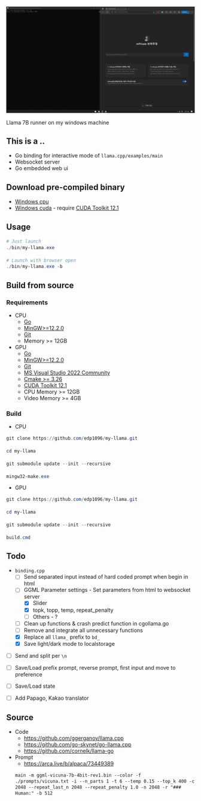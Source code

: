 ![image description](doc/screenshot.gif)

Llama 7B runner on my windows machine

## This is a ..

* Go binding for interactive mode of `llama.cpp/examples/main`
* Websocket server
* Go embedded web ui


## Download pre-compiled binary
* [Windows cpu](https://github.com/edp1096/my-llama/releases/download/v0.1.2/my-llama.exe)
* [Windows cuda](https://github.com/edp1096/my-llama/releases/download/v0.1.2/my-llama_cu.zip) - require [CUDA Toolkit 12.1](https://developer.nvidia.com/cuda-downloads?target_os=Windows&target_arch=x86_64)


## Usage
```powershell
# Just launch
./bin/my-llama.exe

# Launch with browser open
./bin/my-llama.exe -b
```


## Build from source

### Requirements
* CPU
    * [Go](https://golang.org/dl)
    * [MinGW>=12.2.0](https://github.com/brechtsanders/winlibs_mingw/releases/tag/12.2.0-16.0.0-10.0.0-ucrt-r5)
    * [Git](https://github.com/git-for-windows/git/releases)
    * Memory >= 12GB
* GPU
    * [Go](https://golang.org/dl)
    * [MinGW>=12.2.0](https://github.com/brechtsanders/winlibs_mingw/releases/tag/12.2.0-16.0.0-10.0.0-ucrt-r5)
    * [Git](https://github.com/git-for-windows/git/releases)
    * [MS Visual Studio 2022 Community](https://visualstudio.microsoft.com/vs)
    * [Cmake >= 3.26](https://cmake.org/download)
    * [CUDA Toolkit 12.1](https://developer.nvidia.com/cuda-downloads?target_os=Windows&target_arch=x86_64)
    * CPU Memory >= 12GB
    * Video Memory >= 4GB

### Build
* CPU
```powershell
git clone https://github.com/edp1096/my-llama.git

cd my-llama

git submodule update --init --recursive

mingw32-make.exe
```
* GPU
```powershell
git clone https://github.com/edp1096/my-llama.git

cd my-llama

git submodule update --init --recursive

build.cmd
```


## Todo
* `binding.cpp`
    * [ ] Send separated input instead of hard coded prompt when begin in html
    * [ ] GGML Parameter settings - Set parameters from html to websocket server
        * [x] Slider
        * [x] topk, topp, temp, repeat_penalty
        * [ ] Others - ?
    * [ ] Clean up functions & crash predict function in cgollama.go
    * [ ] Remove and integrate all unnecessary functions
    * [x] Replace all `llama_` prefix to `bd_`
    * [x] Save light/dark mode to localstorage
* [ ] Send and split per `\n`
* [ ] Save/Load prefix prompt, reverse prompt, first input and move to preference
* [ ] Save/Load state
* [ ] Add Papago, Kakao translator


## Source
* Code
    * https://github.com/ggerganov/llama.cpp
    * https://github.com/go-skynet/go-llama.cpp
    * https://github.com/cornelk/llama-go
* Prompt
    * https://arca.live/b/alpaca/73449389
    ```dos
    main -m ggml-vicuna-7b-4bit-rev1.bin --color -f ./prompts/vicuna.txt -i --n_parts 1 -t 6 --temp 0.15 --top_k 400 -c 2048 --repeat_last_n 2048 --repeat_penalty 1.0 -n 2048 -r "### Human:" -b 512
    ```
